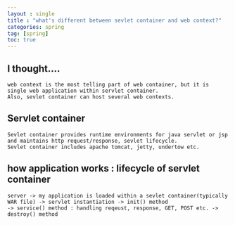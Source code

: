 ```yaml
---
layout : single
title : "what's different between sevlet container and web context?"
categories: spring
tag: [spring]
toc: true
---
```

## I thought....
    web context is the most telling part of web container, but it is single web application within servlet container.
    Also, sevlet container can host several web contexts.

## Servlet container
    Sevlet container provides runtime environments for java servlet or jsp and maintains http request/response, sevlet lifecycle.
    Sevlet container includes apache tomcat, jetty, undertow etc.


## how application works : lifecycle of servlet container
    server -> my application is loaded within a sevlet container(typically WAR file) -> servlet instantiation -> init() method
    -> service() method : handling reqeust, response, GET, POST etc. -> destroy() method

    
